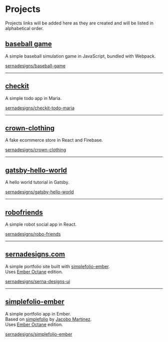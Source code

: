 # Projects

Projects links will be added here as they are created and will be listed in alphabetical order.  

## [baseball game](./baseball-game/index.html)

A simple baseball simulation game in JavaScript, bundled with Webpack.  

[sernadesigns/baseball-game](https://github.com/sernadesigns/baseball-game)

***

## [checkit](./checkit/src/index.html)

A simple todo app in Maria.  

[sernadesigns/checkit-todo-maria](https://github.com/sernadesigns/checkit-todo-maria)

***

## [crown-clothing](./crown-clothing/index.html)

A fake ecommerce store in React and Firebase.  

[sernadesigns/crown-clothing](https://github.com/sernadesigns/crown-clothing)  

***

## [gatsby-hello-world](./gatsby-hello-world/)

A hello world tutorial in Gatsby.

[sernadesigns/gatsby-hello-world](https://github.com/sernadesigns/gatsby-hello-world)

***

## [robofriends](./robofriends/index.html)

A simple robot social app in React.  

[sernadesigns/robo-friends](https://github.com/sernadesigns/robo-friends)

***

## [sernadesigns.com](https://sernadesigns.com)

A simple portfolio site built with [simplefolio-ember](https://github.com/sernadesigns/simplefolio-ember).  
Uses [Ember Octane](https://emberjs.com/editions/) edition.  

[sernadesigns/serna-designs-ui](https://github.com/sernadesigns/serna-designs-ui)

***

## [simplefolio-ember](./simplefolio-ember/)

A simple portfolio app in Ember.  
Based on [simplefolio](https://github.com/cobidev/simplefolio) by [Jacobo Martinez](https://github.com/cobidev).  
Uses [Ember Octane](https://emberjs.com/editions/) edition.  

[sernadesigns/simplefolio-ember](https://github.com/sernadesigns/simplefolio-ember)